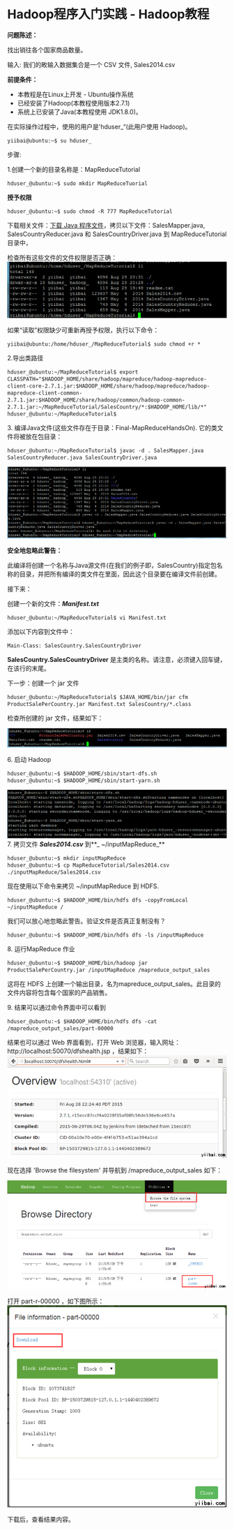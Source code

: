 # Hadoop程序入门实践 - Hadoop教程

**问题陈述：**

找出销往各个国家商品数量。

输入: 我们的畋输入数据集合是一个 CSV 文件, Sales2014.csv

**前提条件：**

*   本教程是在Linux上开发 - Ubuntu操作系统
*   已经安装了Hadoop(本教程使用版本2.7.1)
*   系统上已安装了Java(本教程使用 JDK1.8.0)。

在实际操作过程中，使用的用户是'hduser_“(此用户使用 Hadoop)。

```
yiibai@ubuntu:~$ su hduser_
```

步骤:

1.创建一个新的目录名称是：MapReduceTutorial

```
hduser_@ubuntu:~$ sudo mkdir MapReduceTuorial
```

**授予权限**

```
hduser_@ubuntu:~$ sudo chmod -R 777 MapReduceTutorial
```


下载相关文件：[下载 Java 程序文件](http://pan.baidu.com/s/1o6EbAUQ)，拷贝以下文件：SalesMapper.java, SalesCountryReducer.java 和 SalesCountryDriver.java 到 MapReduceTutorial 目录中，

检查所有这些文件的文件权限是否正确： ![](../img/1-150913111500Y7.png)

如果“读取”权限缺少可重新再授予权限，执行以下命令：

```
yiibai@ubuntu:/home/hduser_/MapReduceTutorial$ sudo chmod +r *
```

2.导出类路径

```
hduser_@ubuntu:~/MapReduceTutorial$ export CLASSPATH="$HADOOP_HOME/share/hadoop/mapreduce/hadoop-mapreduce-client-core-2.7.1.jar:$HADOOP_HOME/share/hadoop/mapreduce/hadoop-mapreduce-client-common-2.7.1.jar:$HADOOP_HOME/share/hadoop/common/hadoop-common-2.7.1.jar:~/MapReduceTutorial/SalesCountry/*:$HADOOP_HOME/lib/*"
hduser_@ubuntu:~/MapReduceTutorial$
```

3. 编译Java文件(这些文件存在于目录：Final-MapReduceHandsOn). 它的类文件将被放在包目录：

```
hduser_@ubuntu:~/MapReduceTutorial$ javac -d . SalesMapper.java SalesCountryReducer.java SalesCountryDriver.java
```

![](../img/1-150913111543203.png)

**安全地忽略此警告：**

此编译将创建一个名称与Java源文件(在我们的例子即，SalesCountry)指定包名称的目录，并把所有编译的类文件在里面，因此这个目录要在编译文件前创建。 

接下来：

创建一个新的文件：_**Manifest.txt**_

```
hduser_@ubuntu:~/MapReduceTutorial$ vi Manifest.txt
```

添加以下内容到文件中：

```
Main-Class: SalesCountry.SalesCountryDriver

```

**SalesCountry.SalesCountryDriver** 是主类的名称。请注意，必须键入回车键，在该行的末尾。

下一步：创建一个 jar 文件

```
hduser_@ubuntu:~/MapReduceTutorial$ $JAVA_HOME/bin/jar cfm ProductSalePerCountry.jar Manifest.txt SalesCountry/*.class
```

检查所创建的 jar 文件，结果如下：

![](../img/1-150913111H3210.png)

6. 启动 Hadoop

```
hduser_@ubuntu:~$ $HADOOP_HOME/sbin/start-dfs.sh
hduser_@ubuntu:~$ $HADOOP_HOME/sbin/start-yarn.sh
```

![](../img/1-150913111Q45C.png) 7. 拷贝文件 _**Sales2014.csv**_ 到**_ ~/inputMapReduce_**

```
hduser_@ubuntu:~$ mkdir inputMapReduce
hduser_@ubuntu:~$ cp MapReduceTutorial/Sales2014.csv ./inputMapReduce/Sales2014.csv

```

现在使用以下命令来拷贝 ~/inputMapReduce 到 HDFS.

```
hduser_@ubuntu:~$ $HADOOP_HOME/bin/hdfs dfs -copyFromLocal ~/inputMapReduce /
```

我们可以放心地忽略此警告。验证文件是否真正复制没有？

```
hduser_@ubuntu:~$ $HADOOP_HOME/bin/hdfs dfs -ls /inputMapReduce
```

8. 运行MapReduce 作业

```
hduser_@ubuntu:~$ $HADOOP_HOME/bin/hadoop jar ProductSalePerCountry.jar /inputMapReduce /mapreduce_output_sales
```

这将在 HDFS 上创建一个输出目录，名为mapreduce_output_sales。此目录的文件内容将包含每个国家的产品销售。

9. 结果可以通过命令界面中可以看到

```
hduser_@ubuntu:~$ $HADOOP_HOME/bin/hdfs dfs -cat /mapreduce_output_sales/part-00000
```

结果也可以通过 Web 界面看到，打开 Web 浏览器，输入网址：http://localhost:50070/dfshealth.jsp ，结果如下： ![](../img/1-150913111Z1210.png)

现在选择 'Browse the filesystem' 并导航到 /mapreduce_output_sales 如下：

![](../img/1-150913111950538.png)

打开 part-r-00000 ，如下图所示： ![](../img/1-15091311200b00.png)

下载后，查看结果内容。
